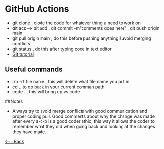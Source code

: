# GitHub Actions 

- git clone , clode the code for whatever thing u need to work on  
- git acp==> git add , git commit -m"comments goes here" , git push origin main  
- git pull origin main , do this before pushing anything!! avoid merging conflicts  
- git status , do this after typing code in text editor
- [Git tutorial](https://blog.udemy.com/git-tutorial-a-comprehensive-guide/)

## Useful commands

- rm -rf file name , this will delete what file name you put in  
- cd .. to go back in your current comman path  
- code .  , this will bring up vs code

 ##Notes

- Always try to avoid merge conflicts with good communication and proper coding pull. Good comments about why the change was made after every a-c-p is a good coder ethic, this way it allows the coder to remember what they did when going back and looking at the changes they have made.

[<===Back](https://potatogod123.github.io/reading-notes/)
